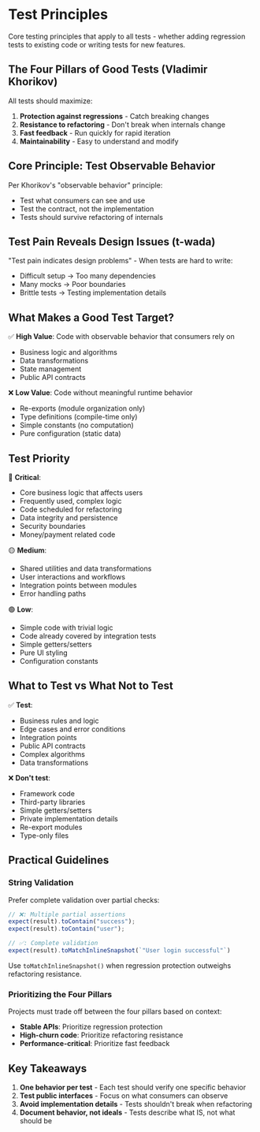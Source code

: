 # Test Principles

Core testing principles that apply to all tests - whether adding regression tests to existing code or writing tests for new features.

## The Four Pillars of Good Tests (Vladimir Khorikov)

All tests should maximize:

1. **Protection against regressions** - Catch breaking changes
2. **Resistance to refactoring** - Don't break when internals change
3. **Fast feedback** - Run quickly for rapid iteration
4. **Maintainability** - Easy to understand and modify

## Core Principle: Test Observable Behavior

Per Khorikov's "observable behavior" principle:

- Test what consumers can see and use
- Test the contract, not the implementation
- Tests should survive refactoring of internals

## Test Pain Reveals Design Issues (t-wada)

"Test pain indicates design problems" - When tests are hard to write:

- Difficult setup → Too many dependencies
- Many mocks → Poor boundaries
- Brittle tests → Testing implementation details

## What Makes a Good Test Target?

✅ **High Value**: Code with observable behavior that consumers rely on

- Business logic and algorithms
- Data transformations
- State management
- Public API contracts

❌ **Low Value**: Code without meaningful runtime behavior

- Re-exports (module organization only)
- Type definitions (compile-time only)
- Simple constants (no computation)
- Pure configuration (static data)

## Test Priority

🔴 **Critical**:

- Core business logic that affects users
- Frequently used, complex logic
- Code scheduled for refactoring
- Data integrity and persistence
- Security boundaries
- Money/payment related code

🟡 **Medium**:

- Shared utilities and data transformations
- User interactions and workflows
- Integration points between modules
- Error handling paths

🟢 **Low**:

- Simple code with trivial logic
- Code already covered by integration tests
- Simple getters/setters
- Pure UI styling
- Configuration constants

## What to Test vs What Not to Test

✅ **Test**:

- Business rules and logic
- Edge cases and error conditions
- Integration points
- Public API contracts
- Complex algorithms
- Data transformations

❌ **Don't test**:

- Framework code
- Third-party libraries
- Simple getters/setters
- Private implementation details
- Re-export modules
- Type-only files

## Practical Guidelines

### String Validation

Prefer complete validation over partial checks:

```ts
// ❌: Multiple partial assertions
expect(result).toContain("success");
expect(result).toContain("user");

// ✅: Complete validation
expect(result).toMatchInlineSnapshot(`"User login successful"`)
```

Use `toMatchInlineSnapshot()` when regression protection outweighs refactoring resistance.

### Prioritizing the Four Pillars

Projects must trade off between the four pillars based on context:

- **Stable APIs**: Prioritize regression protection
- **High-churn code**: Prioritize refactoring resistance  
- **Performance-critical**: Prioritize fast feedback

## Key Takeaways

1. **One behavior per test** - Each test should verify one specific behavior
2. **Test public interfaces** - Focus on what consumers can observe
3. **Avoid implementation details** - Tests shouldn't break when refactoring
4. **Document behavior, not ideals** - Tests describe what IS, not what should be